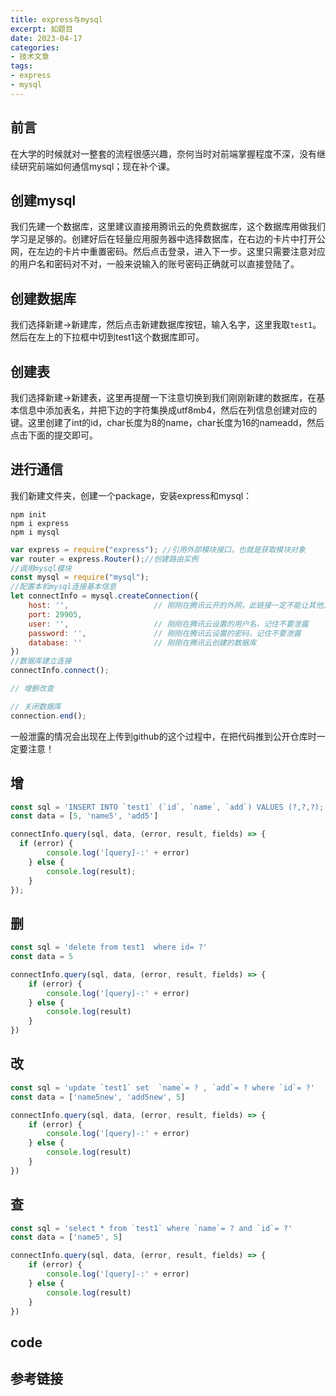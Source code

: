 ```yaml
---
title: express与mysql
excerpt: 如题目
date: 2023-04-17
categories:
- 技术文章
tags:
- express
- mysql
---
```


## 前言
在大学的时候就对一整套的流程很感兴趣，奈何当时对前端掌握程度不深，没有继续研究前端如何通信mysql；现在补个课。

## 创建mysql
我们先建一个数据库，这里建议直接用腾讯云的免费数据库，这个数据库用做我们学习是足够的。创建好后在轻量应用服务器中选择数据库，在右边的卡片中打开公网，在左边的卡片中重置密码。然后点击登录，进入下一步。这里只需要注意对应的用户名和密码对不对，一般来说输入的账号密码正确就可以直接登陆了。

## 创建数据库
我们选择新建->新建库，然后点击新建数据库按钮，输入名字，这里我取`test1`。然后在左上的下拉框中切到test1这个数据库即可。

## 创建表
我们选择新建->新建表，这里再提醒一下注意切换到我们刚刚新建的数据库，在基本信息中添加表名，并把下边的字符集换成utf8mb4，然后在列信息创建对应的键。这里创建了int的id，char长度为8的name，char长度为16的nameadd，然后点击下面的提交即可。

## 进行通信
我们新建文件夹，创建一个package，安装express和mysql：
```
npm init
npm i express
npm i mysql
```

```javascript
var express = require("express"); //引用外部模块接口，也就是获取模块对象
var router = express.Router();//创建路由实例
//调用mysql模块
const mysql = require("mysql");
//配置本机mysql连接基本信息
let connectInfo = mysql.createConnection({
	host: '',                   // 刚刚在腾讯云开的外网，此链接一定不能让其他人看到
	port: 29905,
	user: '',                   // 刚刚在腾讯云设置的用户名，记住不要泄露
	password: '',               // 刚刚在腾讯云设置的密码，记住不要泄露
	database: ''                // 刚刚在腾讯云创建的数据库
})
//数据库建立连接
connectInfo.connect();

// 增删改查

// 关闭数据库
connection.end();
```
一般泄露的情况会出现在上传到github的这个过程中，在把代码推到公开仓库时一定要注意！


## 增
```javascript
const sql = 'INSERT INTO `test1` (`id`, `name`, `add`) VALUES (?,?,?);'
const data = [5, 'name5', 'add5']

connectInfo.query(sql, data, (error, result, fields) => {
  if (error) {
		console.log('[query]-:' + error)
	} else {
		console.log(result);
	}
});
```

## 删
```javascript
const sql = 'delete from test1  where id= ?'
const data = 5

connectInfo.query(sql, data, (error, result, fields) => {
	if (error) {
		console.log('[query]-:' + error)
	} else {
		console.log(result)
	}
})
```

## 改
```javascript
const sql = 'update `test1` set  `name`= ? , `add`= ? where `id`= ?'
const data = ['name5new', 'add5new', 5]

connectInfo.query(sql, data, (error, result, fields) => {
	if (error) {
		console.log('[query]-:' + error)
	} else {
		console.log(result)
	}
})

```

## 查
```javascript
const sql = 'select * from `test1` where `name`= ? and `id`= ?'
const data = ['name5', 5]

connectInfo.query(sql, data, (error, result, fields) => {
	if (error) {
		console.log('[query]-:' + error)
	} else {
		console.log(result)
	}
})
```

## code


## 参考链接




